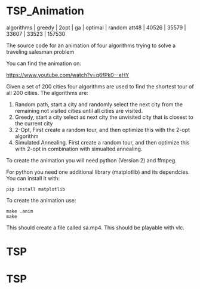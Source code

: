 TSP_Animation
=============

algorithms | greedy | 2opt | ga | optimal | random
att48 | 40526 | 35579 | 33607 | 33523 | 157530

The source code for an animation of four algorithms trying to solve a traveling salesman problem

You can find the animation on:

<https://www.youtube.com/watch?v=q6fPk0--eHY>

Given a set of 200 cities four algorithms are used to find the shortest tour
of all 200 cities.  The algorithms are:

1. Random path, start a city and randomly select the next city from the remaining not visited cities until all cities are visited.
2. Greedy, start a city select as next city the unvisited city that is closest to the current city
3. 2-Opt, First create a random tour, and then optimize this with the 2-opt
   algorithm
4. Simulated Annealing. First create a random tour, and then optimize this with 2-opt in combination
   with simualted annealing.


To create the animation you will need python (Version 2) and ffmpeg.

For python you need one additional library (matplotlib) and its dependcies.
You can install it with:

    pip install matplotlib


To create the animation use:

    make .anim
    make

This should create a file called sa.mp4.  This should be playable with vlc.

# TSP
# TSP
